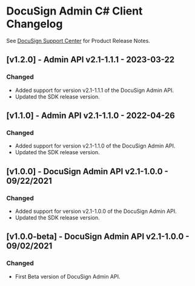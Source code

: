 # DocuSign Admin C# Client Changelog
See [DocuSign Support Center](https://support.docusign.com/en/releasenotes/) for Product Release Notes.

## [v1.2.0] - Admin API v2.1-1.1.1 - 2023-03-22
### Changed
- Added support for version v2.1-1.1.1 of the DocuSign Admin API.
- Updated the SDK release version.

## [v1.1.0] - Admin API v2.1-1.1.0 - 2022-04-26
### Changed
- Added support for version v2.1-1.1.0 of the DocuSign Admin API.
- Updated the SDK release version.

## [v1.0.0] - DocuSign Admin API v2.1-1.0.0 - 09/22/2021
### Changed
- Added support for version v2.1-1.0.0 of the DocuSign Admin API.
- Updated the SDK release version.

## [v1.0.0-beta] - DocuSign Admin API v2.1-1.0.0 - 09/02/2021
### Changed
- First Beta version of DocuSign Admin API.


